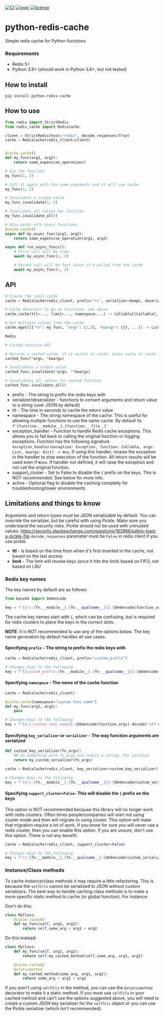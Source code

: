 [![CI](https://github.com/taylorhakes/python-redis-cache/actions/workflows/tests.yml/badge.svg?branch=master)](https://github.com/taylorhakes/python-redis-cache/actions/workflows/tests.yml/badge.svg?branch=master)
[![pypi](https://img.shields.io/pypi/v/python-redis-cache.svg)](https://pypi.python.org/pypi/python-redis-cache)
[![license](https://img.shields.io/github/license/taylorhakes/python-redis-cache.svg)](https://github.com/taylorhakes/python-redis-cache/blob/master/LICENSE)

# python-redis-cache
Simple redis cache for Python functions

### Requirements
- Redis 5+
- Python 3.8+ (should work in Python 3.6+, but not tested)

## How to install
```
pip install python-redis-cache
```

## How to use
```python
from redis import StrictRedis
from redis_cache import RedisCache

client = StrictRedis(host="redis", decode_responses=True)
cache = RedisCache(redis_client=client)


@cache.cache()
def my_func(arg1, arg2):
    return some_expensive_operation()

# Use the function
my_func(1, 2)

# Call it again with the same arguments and it will use cache
my_func(1, 2)

# Invalidate a single value
my_func.invalidate(1, 2)

# Invalidate all values for function
my_func.invalidate_all()

# Also works with async functions
@cache.cache()
async def my_async_func(arg1, arg2):
    return some_expensive_operation(arg1, arg2)

async def run_async_funcs():
    # First call will be slow
    await my_async_func(1, 2)

    # Second call will be fast since it's pulled from the cache
    await my_async_func(1, 2)
```

## API
```python
# Create the redis cache
cache = RedisCache(redis_client, prefix="rc", serializer=dumps, deserializer=loads, key_serializer=None, support_cluster=True, exception_handler=None)

# Cache decorator to go on functions, see above
cache.cache(ttl=..., limit=..., namespace=...) -> Callable[[Callable], Callable]

# Get multiple values from the cache
cache.mget([{"fn": my_func, "args": [1,2], "kwargs": {}}, ...]) -> List[Any]

Redis

# Cached function API

# Returns a cached value, if it exists in cache. Saves value in cache if it doesn't exist
cached_func(*args, *kwargs)

# Invalidates a single value
cached_func.invalidate(*args, **kwargs)

# Invalidates all values for cached function
cached_func.invalidate_all()
```

- prefix - The string to prefix the redis keys with
- serializer/deserializer - functions to convert arguments and return value to a string (user JSON by default)
- ttl - The time in seconds to cache the return value
- namespace - The string namespace of the cache. This is useful for allowing multiple functions to use the same cache. By default its `f'{function.__module__}.{function.__file__}'`
- exception_handler - Function to handle Redis cache exceptions. This allows you to fall back to calling the original function or logging exceptions. Function has the following signature `exception_handler(exception: Exception, function: Callable, args: List, kwargs: Dict) -> Any`. If using this handler, reraise the exception in the handler to stop execution of the function. All return results will be used even if `None`. If handler not defined, it will raise the exception and not call the original function.
- support_cluster - Set to False to disable the `{` prefix on the keys. This is NOT recommended. See below for more info.
- active - Optional flag to disable the caching completly for troubleshooting/lower environments


## Limitations and things to know
Arguments and return types must be JSON serializable by default. You can override the serializer, but be careful with using Pickle. Make sure you understand the security risks. Pickle should not be used with untrusted values.
https://security.stackexchange.com/questions/183966/safely-load-a-pickle-file
`decode_responses` parameter must be `False` in redis client if you use pickle.

- **ttl** - is based on the time from when it's first inserted in the cache, not based on the last access
- **limit** - The limit will revoke keys (once it hits the limit) based on FIFO, not based on LRU

### Redis key names
The key names by default are as follows:
```python
from base64 import b64encode

key = f"{{rc:{fn.__module__}.{fn.__qualname__}}}:{b64encode(function_args).decode('utf-8')}"
```
The cache key names start with `{`, which can be confusing, but is required for redis clusters to place the keys
in the correct slots.

**NOTE**: It is NOT recommended to use any of the options below. The key name generation by default handles all use cases.

#### Specifying `prefix` - The string to prefix the redis keys with
```python
cache = RedisCache(redis_client, prefix="custom_prefix")

# Changes keys to the following
key = f"{{custom_prefix:{fn.__module__}.{fn.__qualname__}}}:{b64encode(function_args).decode('utf-8')}"
```
#### Specifying `namespace` - The name of the cache function
```python
cache = RedisCache(redis_client)

@cache.cache(namespace="custom_func_name")
def my_func(arg1, arg2):
    pass

# Changes keys to the following
key = f"{{rc:custom_func_name}}:{b64encode(function_args).decode('utf-8')}"
```
#### Specifying `key_serializer` or `serializer` - The way function arguments are serialized
```python
def custom_key_serializer(fn_args):
    ## Do something with fn_args and return a string. For instance
    return my_custom_serializer(fn_args)

cache = RedisCache(redis_client, key_serializer=custom_key_serializer)

# Changes keys to the following
key = f"{{rc:{fn.__module__}.{fn.__qualname__}}}:{b64encode(custom_serialized_args).decode('utf-8')}"
```

#### Specifying `support_cluster=False`- This will disable the `{` prefix on the keys
This option is NOT recommended because this library will no longer work with redis clusters. Often times people/companies
will start not using cluster mode and then will migrate to using cluster. This option will make that migration require
a lot of work. If you know for sure you will never use a redis cluster, then you can enable this option.
If you are unsure, don't use this option. There is not any benefit.
```python
cache = RedisCache(redis_client, support_cluster=False)

# Changes keys to the following
key = f"rc:{fn.__module__}.{fn.__qualname__}:{b64encode(custom_serialized_args).decode('utf-8')}"
```

### Instance/Class methods
To cache instance/class methods it may require a little refactoring. This is because the `self`/`cls` cannot be
serialized to JSON without custom serializers. The best way to handle caching class methods is to make a
more specific static method to cache (or global function). For instance:

Don't do this:
```python
class MyClass:
    @cache.cache()
    def my_func(self, arg1, arg2):
        return self.some_arg + arg1 + arg2
```

Do this instead:
```python
class MyClass:
    def my_func(self, arg1, arg2):
        return self.my_cached_method(self.some_arg, arg1, arg2)

    @cache.cache()
    @staticmethod
    def my_cached_method(some_arg, arg1, arg2):
        return some_arg + arg1 + arg2
```

If you aren't using `self`/`cls` in the method, you can use the `@staticmethod` decorator to make it a static method.
If you must use `self`/`cls` in your cached method and can't use the options suggested above, you will need to create
a custom JSON key serializer for the `self`/`cls` object or you can use the Pickle serializer (which isn't recommended).
